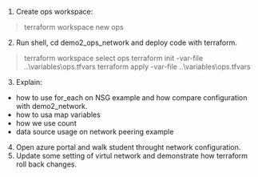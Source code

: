 
1. Create ops workspace: 
> terraform workspace new ops
2. Run shell, cd demo2_ops_network and deploy code with terraform. 
> terraform workspace select ops
> terraform init -var-file ..\variables\ops.tfvars
> terraform apply -var-file ..\variables\ops.tfvars

3. Explain:
- how to use for_each on NSG example and how compare configuration with demo2_network. 
- how to usa map variables
- how we use count
- data source usage on network peering example
4. Open azure portal and walk student throught network configuration. 
5. Update some setting of virtul network and demonstrate how terraform roll back changes.

